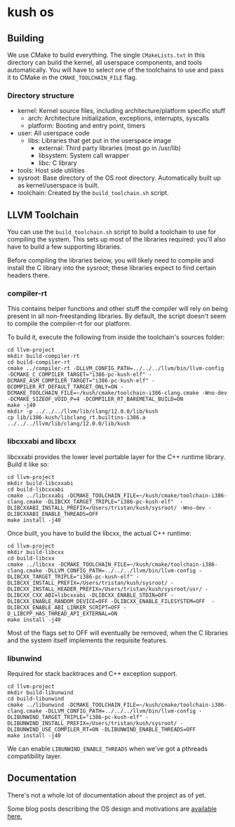 # kush os

## Building
We use CMake to build everything. The single `CMakeLists.txt` in this directory can build the kernel, all userspace components, and tools automatically. You will have to select one of the toolchains to use and pass it to CMake in the `CMAKE_TOOLCHAIN_FILE` flag.

### Directory structure
- kernel: Kernel source files, including architecture/platform specific stuff
    - arch: Architecture initialization, exceptions, interrupts, syscalls
    - platform: Booting and entry point, timers
- user: All userspace code
    - libs: Libraries that get put in the userspace image
        - external: Third party libraries (most go in /usr/lib)
        - libsystem: System call wrapper
        - libc: C library
- tools: Host side utilities
- sysroot: Base directory of the OS root directory. Automatically built up as kernel/userspace is built.
- toolchain: Created by the `build_toolchain.sh` script.

## LLVM Toolchain
You can use the `build_toolchain.sh` script to build a toolchain to use for compiling the system. This sets up most of the libraries required: you'll also have to build a few supporting libraries.

Before compiling the libraries below, you will likely need to compile and install the C library into the sysroot; these libraries expect to find certain headers there.

### compiler-rt
This contains helper functions and other stuff the compiler will rely on being present in all non-freestanding libraries. By default, the script doesn't seem to compile the compiler-rt for our platform. 

To build it, execute the following from inside the toolchain's sources folder:

```
cd llvm-project
mkdir build-compiler-rt
cd build-compiler-rt
cmake ../compiler-rt -DLLVM_CONFIG_PATH=../../../llvm/bin/llvm-config -DCMAKE_C_COMPILER_TARGET="i386-pc-kush-elf" -DCMAKE_ASM_COMPILER_TARGET="i386-pc-kush-elf" -DCOMPILER_RT_DEFAULT_TARGET_ONLY=ON -DCMAKE_TOOLCHAIN_FILE=~/kush/cmake/toolchain-i386-clang.cmake -Wno-dev -DCMAKE_SIZEOF_VOID_P=4 -DCOMPILER_RT_BAREMETAL_BUILD=ON
make -j40
mkdir -p ../../../llvm/lib/clang/12.0.0/lib/kush 
cp lib/i386-kush/libclang_rt.builtins-i386.a ../../../llvm/lib/clang/12.0.0/lib/kush
```

### libcxxabi and libcxx
libcxxabi provides the lower level portable layer for the C++ runtime library. Build it like so:

```
cd llvm-project
mkdir build-libcxxabi
cd build-libcxxabi
cmake ../libcxxabi -DCMAKE_TOOLCHAIN_FILE=~/kush/cmake/toolchain-i386-clang.cmake -DLIBCXX_TARGET_TRIPLE="i386-pc-kush-elf"  -DLIBCXXABI_INSTALL_PREFIX=/Users/tristan/kush/sysroot/ -Wno-dev -DLIBCXXABI_ENABLE_THREADS=OFF
make install -j40
```

Once built, you have to build the libcxx, the actual C++ runtime:

```
cd llvm-project
mkdir build-libcxx
cd build-libcxx
cmake ../libcxx -DCMAKE_TOOLCHAIN_FILE=~/kush/cmake/toolchain-i386-clang.cmake -DLLVM_CONFIG_PATH=../../../llvm/bin/llvm-config -DLIBCXX_TARGET_TRIPLE="i386-pc-kush-elf" -DLIBCXX_INSTALL_PREFIX=/Users/tristan/kush/sysroot/ -DLIBCXX_INSTALL_HEADER_PREFIX=/Users/tristan/kush/sysroot/usr/ -DLIBCXX_CXX_ABI=libcxxabi -DLIBCXX_ENABLE_STDIN=OFF -DLIBCXX_ENABLE_RANDOM_DEVICE=OFF -DLIBCXX_ENABLE_FILESYSTEM=OFF  -DLIBCXX_ENABLE_ABI_LINKER_SCRIPT=OFF -D_LIBCPP_HAS_THREAD_API_EXTERNAL=ON
make install -j40
```

Most of the flags set to OFF will eventually be removed, when the C libraries and the system itself implements the requisite features.

### libunwind
Required for stack backtraces and C++ exception support. 


```
cd llvm-project
mkdir build-libunwind
cd build-libunwind
cmake ../libunwind -DCMAKE_TOOLCHAIN_FILE=~/kush/cmake/toolchain-i386-clang.cmake -DLLVM_CONFIG_PATH=../../../llvm/bin/llvm-config -DLIBUNWIND_TARGET_TRIPLE="i386-pc-kush-elf" -DLIBUNWIND_INSTALL_PREFIX=/Users/tristan/kush/sysroot/ -DLIBUNWIND_USE_COMPILER_RT=ON -DLIBUNWIND_ENABLE_THREADS=OFF
make install -j40
```

We can enable `LIBUNWIND_ENABLE_THREADS` when we've got a pthreads compatibility layer.

## Documentation
There's not a whole lot of documentation about the project as of yet.

Some blog posts describing the OS design and motivations are [available here.](https://blraaz.me/archive.html?tag=kush-os)
